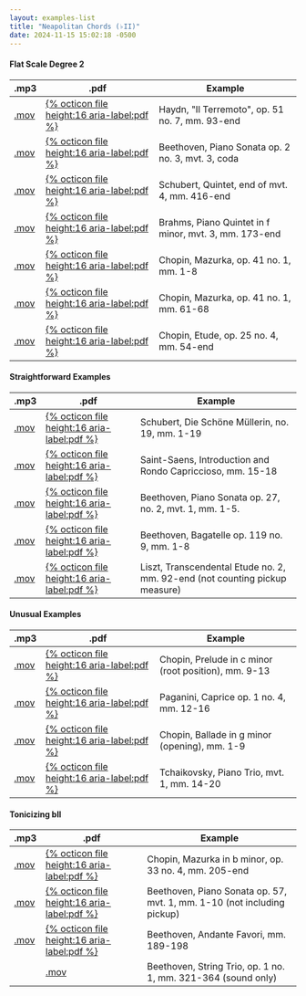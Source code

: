 ```yaml
---
layout: examples-list
title: "Neapolitan Chords (♭II)"
date: 2024-11-15 15:02:18 -0500
---
```


<h4>Flat Scale Degree 2 </h4>
<table class="tablesaw tablesaw-stack" data-tablesaw-mode="stack">
  <thead>
    <tr>
      <th>.mp3</th>
      <th>.pdf</th>
      <th>Example</th>
    </tr>
  </thead>
  <tbody>
    <tr>
      <td><a href="24-neapolitan/N6a.mov">.mov</a></td>
      <td><a href="24-neapolitan/N6a.pdf"> {% octicon file height:16 aria-label:pdf %}</a></td>
      <td>Haydn, &quot;Il Terremoto&quot;, op. 51 no. 7, mm. 93-end</td>
    </tr>
    <tr>
      <td><a href="24-neapolitan/N6b.mov">.mov</a></td>
      <td><a href="24-neapolitan/N6b.pdf">{% octicon file height:16 aria-label:pdf %}</a></td>
      <td>Beethoven, Piano Sonata op. 2 no. 3, mvt. 3, coda</td>
    </tr>
    <tr>
      <td><a href="24-neapolitan/N6c.mov">.mov</a></td>
      <td><a href="24-neapolitan/N6c.pdf">{% octicon file height:16 aria-label:pdf %}</a></td>
      <td>Schubert, Quintet, end of mvt. 4, mm. 416-end</td>
    </tr>
    <tr>
      <td><a href="24-neapolitan/N6d.mov">.mov</a></td>
      <td><a href="24-neapolitan/N6d.pdf">{% octicon file height:16 aria-label:pdf %}</a></td>
      <td>Brahms, Piano Quintet in f minor, mvt. 3, mm. 173-end </td>
    </tr>
    <tr>
      <td><a href="24-neapolitan/N6e.mov">.mov</a></td>
      <td><a href="24-neapolitan/N6e.pdf">{% octicon file height:16 aria-label:pdf %}</a></td>
      <td>Chopin, Mazurka, op. 41 no. 1, mm. 1-8</td>
    </tr>
    <tr>
      <td><a href="24-neapolitan/N6f.mov">.mov</a></td>
      <td><a href="24-neapolitan/N6f.pdf">{% octicon file height:16 aria-label:pdf %}</a></td>
      <td>Chopin, Mazurka, op. 41 no. 1, mm. 61-68</td>
    </tr>
    <tr>
      <td><a href="24-neapolitan/N6g.mov">.mov</a></td>
      <td><a href="24-neapolitan/N6g.pdf">{% octicon file height:16 aria-label:pdf %}</a></td>
      <td>Chopin, Etude, op. 25 no. 4, mm. 54-end</td>
    </tr>
  </tbody>
</table>

<h4>Straightforward Examples </h4>

<table class="tablesaw tablesaw-stack" data-tablesaw-mode="stack">
  <thead>
    <tr>
      <th>.mp3</th>
      <th>.pdf</th>
      <th>Example</th>
    </tr>
  </thead>
  <tbody>
    <tr>
      <td><a href="24-neapolitan/N6h.mov">.mov</a></td>
      <td><a href="24-neapolitan/N6h.pdf"> {% octicon file height:16 aria-label:pdf %}</a></td>
      <td>Schubert, Die Sch&ouml;ne M&uuml;llerin, no. 19, mm. 1-19</td>
    </tr>
    <tr>
      <td><a href="24-neapolitan/N6i.mov">.mov</a></td>
      <td><a href="24-neapolitan/N6i.pdf">{% octicon file height:16 aria-label:pdf %}</a></td>
      <td>Saint-Saens, Introduction and Rondo Capriccioso, mm. 15-18</td>
    </tr>
    <tr>
      <td><a href="24-neapolitan/N6j.mov">.mov </a></td>
      <td><a href="24-neapolitan/N6j.pdf">{% octicon file height:16 aria-label:pdf %}</a></td>
      <td>Beethoven, Piano Sonata op. 27, no. 2, mvt. 1, mm. 1-5.</td>
    </tr>
    <tr>
      <td><a href="24-neapolitan/N6l.mov">.mov</a></td>
      <td><a href="24-neapolitan/N6l.pdf">{% octicon file height:16 aria-label:pdf %}</a></td>
      <td>Beethoven, Bagatelle op. 119 no. 9, mm. 1-8</td>
    </tr>
    <tr>
      <td><a href="24-neapolitan/N6m.mov">.mov</a></td>
      <td><a href="24-neapolitan/N6m.pdf">{% octicon file height:16 aria-label:pdf %}</a></td>
      <td>Liszt, Transcendental Etude no. 2, mm. 92-end (not counting
        pickup measure)</td>
    </tr>

  </tbody>
</table>

<h4>Unusual Examples </h4>
<table class="tablesaw tablesaw-stack" data-tablesaw-mode="stack">
  <thead>
    <tr>
      <th>.mp3</th>
      <th>.pdf</th>
      <th>Example</th>
    </tr>
  </thead>
  <tbody>
    <tr>
      <td><a href="24-neapolitan/N6n.mov">.mov</a></td>
      <td><a href="24-neapolitan/N6n.pdf"> {% octicon file height:16 aria-label:pdf %}</a></td>
      <td>Chopin, Prelude in c minor (root position), mm. 9-13</td>
    </tr>
    <tr>
      <td><a href="24-neapolitan/N6p.mov">.mov</a></td>
      <td><a href="24-neapolitan/N6p.pdf">{% octicon file height:16 aria-label:pdf %}</a></td>
      <td>Paganini, Caprice op. 1 no. 4, mm. 12-16</td>
    </tr>
    <tr>
      <td><a href="24-neapolitan/N6q.mov">.mov</a></td>
      <td><a href="24-neapolitan/N6q.pdf">{% octicon file height:16 aria-label:pdf %}</a></td>
      <td>Chopin, Ballade in g minor (opening), mm. 1-9</td>
    </tr>
    <tr>
      <td><a href="24-neapolitan/N6s.mov">.mov</a></td>
      <td><a href="24-neapolitan/N6s.pdf">{% octicon file height:16 aria-label:pdf %}</a></td>
      <td>Tchaikovsky, Piano Trio, mvt. 1, mm. 14-20</td>
    </tr>

  </tbody>
</table>

<h4>Tonicizing bII </h4>
<table class="tablesaw tablesaw-stack" data-tablesaw-mode="stack">
  <thead>
    <tr>
      <th>.mp3</th>
      <th>.pdf</th>
      <th>Example</th>
    </tr>
  </thead>
  <tbody>
    <tr>
      <td><a href="24-neapolitan/N6t.mov">.mov</a></td>
      <td><a href="24-neapolitan/N6t.pdf"> {% octicon file height:16 aria-label:pdf %}</a></td>
      <td>Chopin, Mazurka in b minor, op. 33 no. 4, mm. 205-end</td>
    </tr>
    <tr>
      <td><a href="24-neapolitan/N6u.mov">.mov</a></td>
      <td><a href="24-neapolitan/N6u.pdf">{% octicon file height:16 aria-label:pdf %}</a></td>
      <td>Beethoven, Piano Sonata op. 57, mvt. 1, mm. 1-10 (not including pickup)</td>
    </tr>
    <tr>
      <td><a href="24-neapolitan/N6w.mov">.mov</a></td>
      <td><a href="24-neapolitan/N6w.pdf">{% octicon file height:16 aria-label:pdf %}</a></td>
      <td>Beethoven, Andante Favori, mm. 189-198</td>
    </tr>
    <tr>
      <td></td>
      <td><a href="24-neapolitan/N6x.mov">.mov</a></td>
      <td>Beethoven, String Trio, op. 1 no. 1, mm. 321-364 (sound only)</td>
    </tr>

  </tbody>
</table>
